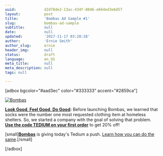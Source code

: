 ```yaml
---
uuid:             d2d78de2-13ac-434f-8046-e664ed3e6d57
layout:           post
title:            'Bombas Ad Sample #1'
slug:             bombas-ad-sample
subtitle:         null
date:             null
updated:          '2017-11-17 03:28:28'
author:           'Ernie Smith'
author_slug:      ernie
header_img:       null
status:           draft
language:         en_US
meta_title:       null
meta_description: null
tags: null

---
```


[adbox bgcolor="#aad3ec" color="#333333" accent="#2859ca"]

[![Bombas](https://tedium.imgix.net/2017/10/bombas.jpg)](http://bit.ly/2feJvyI)

**[Look Good, Feel Good, Do Good](http://bit.ly/2feJvyI):** Before launching Bombas, we learned that socks were the number one most requested clothing item at homeless shelters. So, we started a company with the goal of solving that problem. **[Use the code TEDIUM on your first order](http://bit.ly/2feJvyI)** to get 20% off!

[small]**[Bombas](http://bit.ly/2feJvyI)** is giving today's Tedium a push. [Learn how you can do the same](http://tedium.co/advertising/).[/small]

[/adbox]
